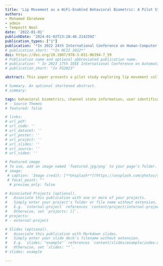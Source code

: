 ```yaml
---
title: 'Lip Movement as a WiFi-Enabled Behavioral Biometric: A Pilot Study'
authors:
- Mohamed Ebraheem
- admin
- Tempestt Neal
date: '2022-01-01'
publishDate: '2024-01-02T23:28:46.214259Z'
publication_types: ["1"]
publication: '*In 2022 24th International Conference on Human-Computer Interaction Posters (HCII)*'
# publication_short: "*In HCII 2022*"
doi: https://doi.org/10.1007/978-3-031-06394-7_59
# Publication name and optional abbreviated publication name.
# publication: " In 2023 17th IEEE International Conference on Automatic Face and Gesture Recognition"
# publication_short: "In FG2023"

abstract: This paper presents a pilot study exploring lip movement collected from WiFi channel state information as a behavioral biometric identifier. We collected data for eight phrases of varying lengths from four volunteers, and, following pre-processing, extracted seven time-domain statistical features to train a SVM model per phrase length. We achieved up to 94.59% accuracy, with demonstrated advantages using phrase lengths of three to four words and the use of four PCA functions applied on each of the four 20 MHz sub-channels for dimensionality reduction prior to feature extraction.

# Summary. An optional shortened abstract.
# summary:

tags: behavioral biometrics, channel state information, user identification
# - Source Themes
# featured: false

# links:
# url_pdf: 
# url_code: ''
# url_dataset: ''
# url_poster: ''
# url_project: ''
# url_slides: ''
# url_source: ''
# url_video: ''

# Featured image
# To use, add an image named `featured.jpg/png` to your page's folder. 
# image:
 # caption: 'Image credit: [**Unsplash**](https://unsplash.com/photos/s9CC2SKySJM)'
 # focal_point: ""
  # preview_only: false

# Associated Projects (optional).
#   Associate this publication with one or more of your projects.
#   Simply enter your project's folder or file name without extension.
#   E.g. `internal-project` references `content/project/internal-project/index.md`.
#   Otherwise, set `projects: []`.
# projects:
# - external-project

# Slides (optional).
#   Associate this publication with Markdown slides.
#   Simply enter your slide deck's filename without extension.
#   E.g. `slides: "example"` references `content/slides/example/index.md`.
#   Otherwise, set `slides: ""`.
# slides: example

---
```

